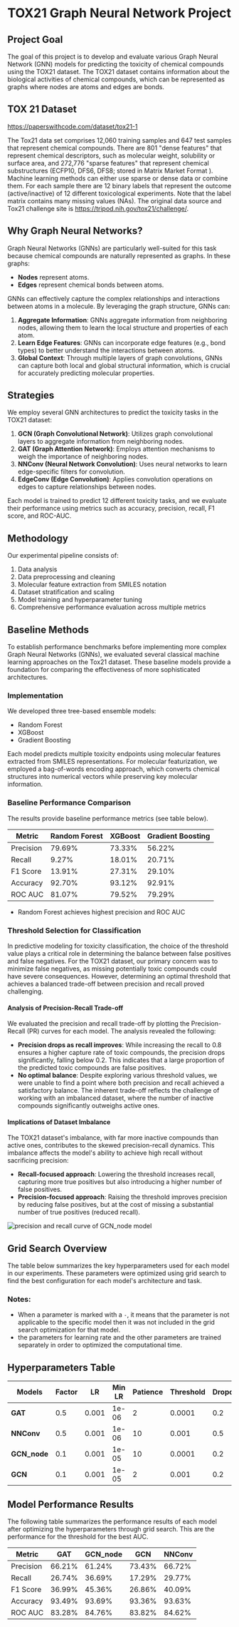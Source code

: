# TOX21 Graph Neural Network Project

## Project Goal
The goal of this project is to develop and evaluate various Graph Neural Network (GNN) models for predicting the toxicity of chemical compounds using the TOX21 dataset. The TOX21 dataset contains information about the biological activities of chemical compounds, which can be represented as graphs where nodes are atoms and edges are bonds.

## TOX 21 Dataset
https://paperswithcode.com/dataset/tox21-1

The Tox21 data set comprises 12,060 training samples and 647 test samples that represent chemical compounds. There are 801 "dense features" that represent chemical descriptors, such as molecular weight, solubility or surface area, and 272,776 "sparse features" that represent chemical substructures (ECFP10, DFS6, DFS8; stored in Matrix Market Format ). Machine learning methods can either use sparse or dense data or combine them. For each sample there are 12 binary labels that represent the outcome (active/inactive) of 12 different toxicological experiments. Note that the label matrix contains many missing values (NAs). The original data source and Tox21 challenge site is https://tripod.nih.gov/tox21/challenge/.

## Why Graph Neural Networks?
Graph Neural Networks (GNNs) are particularly well-suited for this task because chemical compounds are naturally represented as graphs. In these graphs:
- **Nodes** represent atoms.
- **Edges** represent chemical bonds between atoms.

GNNs can effectively capture the complex relationships and interactions between atoms in a molecule. By leveraging the graph structure, GNNs can:
1. **Aggregate Information**: GNNs aggregate information from neighboring nodes, allowing them to learn the local structure and properties of each atom.
2. **Learn Edge Features**: GNNs can incorporate edge features (e.g., bond types) to better understand the interactions between atoms.
3. **Global Context**: Through multiple layers of graph convolutions, GNNs can capture both local and global structural information, which is crucial for accurately predicting molecular properties.

## Strategies
We employ several GNN architectures to predict the toxicity tasks in the TOX21 dataset:
1. **GCN (Graph Convolutional Network)**: Utilizes graph convolutional layers to aggregate information from neighboring nodes.
2. **GAT (Graph Attention Network)**: Employs attention mechanisms to weigh the importance of neighboring nodes.
3. **NNConv (Neural Network Convolution)**: Uses neural networks to learn edge-specific filters for convolution.
4. **EdgeConv (Edge Convolution)**: Applies convolution operations on edges to capture relationships between nodes.

Each model is trained to predict 12 different toxicity tasks, and we evaluate their performance using metrics such as accuracy, precision, recall, F1 score, and ROC-AUC.

## Methodology

Our experimental pipeline consists of:
1. Data analysis
2. Data preprocessing and cleaning
3. Molecular feature extraction from SMILES notation
4. Dataset stratification and scaling
5. Model training and hyperparameter tuning
6. Comprehensive performance evaluation across multiple metrics

## Baseline Methods

To establish performance benchmarks before implementing more complex Graph Neural Networks (GNNs), we evaluated several classical machine learning approaches on the Tox21 dataset. These baseline models provide a foundation for comparing the effectiveness of more sophisticated architectures.

### Implementation

We developed three tree-based ensemble models:
- Random Forest
- XGBoost
- Gradient Boosting

Each model predicts multiple toxicity endpoints using molecular features extracted from SMILES representations. For molecular featurization, we employed a bag-of-words encoding approach, which converts chemical structures into numerical vectors while preserving key molecular information.

### Baseline Performance Comparison

The results provide baseline performance metrics (see table below).

| Metric | Random Forest | XGBoost | Gradient Boosting |
|--------|--------------|---------|------------------|
| Precision | 79.69% | 73.33% | 56.22% |
| Recall | 9.27% | 18.01% | 20.71% |
| F1 Score | 13.91% | 27.31% | 29.10% |
| Accuracy | 92.70% | 93.12% | 92.91% |
| ROC AUC | 81.07% | 79.52% | 79.29% |


- Random Forest achieves highest precision and ROC AUC

### Threshold Selection for Classification

In predictive modeling for toxicity classification, the choice of the threshold value plays a critical role in determining the balance between false positives and false negatives. For the TOX21 dataset, our primary concern was to minimize false negatives, as missing potentially toxic compounds could have severe consequences. However, determining an optimal threshold that achieves a balanced trade-off between precision and recall proved challenging.

#### Analysis of Precision-Recall Trade-off
We evaluated the precision and recall trade-off by plotting the Precision-Recall (PR) curves for each model. The analysis revealed the following:
- **Precision drops as recall improves**: While increasing the recall to 0.8 ensures a higher capture rate of toxic compounds, the precision drops significantly, falling below 0.2. This indicates that a large proportion of the predicted toxic compounds are false positives.
- **No optimal balance**: Despite exploring various threshold values, we were unable to find a point where both precision and recall achieved a satisfactory balance. The inherent trade-off reflects the challenge of working with an imbalanced dataset, where the number of inactive compounds significantly outweighs active ones.

#### Implications of Dataset Imbalance
The TOX21 dataset's imbalance, with far more inactive compounds than active ones, contributes to the skewed precision-recall dynamics. This imbalance affects the model's ability to achieve high recall without sacrificing precision:
- **Recall-focused approach**: Lowering the threshold increases recall, capturing more true positives but also introducing a higher number of false positives.
- **Precision-focused approach**: Raising the threshold improves precision by reducing false positives, but at the cost of missing a substantial number of true positives (reduced recall).

![precision and recall curve of GCN_node model](precision_rcall_curv/GCN_node_tox21.png)

## Grid Search Overview

The table below summarizes the key hyperparameters used for each model in our experiments. These parameters were optimized using grid search to find the best configuration for each model's architecture and task.

### Notes:
- When a parameter is marked with a `-`, it means that the parameter is not applicable to the specific model then it was not included in the grid search optimization for that model.
- the parameters for learning rate and the other parameters are trained separately in order to optimized the computational time.

## Hyperparameters Table

| Models     | Factor | LR      | Min LR   | Patience | Threshold | Dropout | Hidden Dim | Num Heads | Num Layers | Edge Hidden |
|-------------|--------|---------|----------|----------|-----------|---------|------------|-----------|------------|-------------|
| **GAT**     | 0.5    | 0.001   | 1e-06    | 2        | 0.0001    | 0.2     | 64         | 8         | 4          | -           |
| **NNConv**  | 0.5    | 0.001   | 1e-06    | 10       | 0.001     | 0.5     | 256        | 2         | 4          | -           |
| **GCN_node**| 0.1    | 0.001   | 1e-05    | 10       | 0.0001    | 0.2     | 256        | -         | 3          | -           |
| **GCN**     | 0.1    | 0.001   | 1e-05    | 2        | 0.001     | 0.2     | 256        | -         | 3          | 16          |


## Model Performance Results

The following table summarizes the performance results of each model after optimizing the hyperparameters through grid search. This are the performance for the threshold for the best AUC.


| Metric      | GAT     | GCN_node | GCN     | NNConv  |
|-------------|---------|----------|---------|---------|
| Precision   | 66.21%  | 61.24%   | 73.43%  | 66.72%  |
| Recall      | 26.74%  | 36.69%   | 17.29%  | 29.77%  |
| F1 Score    | 36.99%  | 45.36%   | 26.86%  | 40.09%  |
| Accuracy    | 93.49%  | 93.69%   | 93.36%  | 93.63%  |
| ROC AUC     | 83.28%  | 84.76%   | 83.82%  | 84.62%  |

